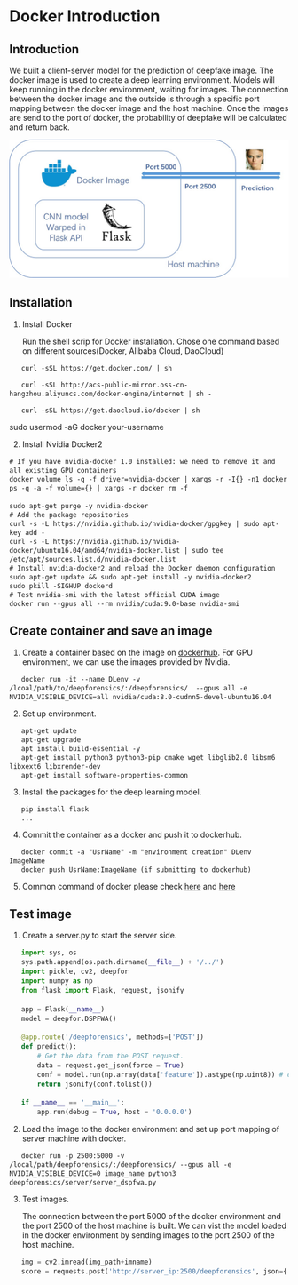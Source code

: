 # Docker Introduction

## Introduction

We built a client-server model for the prediction of deepfake image. The docker image is used to create a deep learning environment. Models will keep running in the docker environment, waiting for images.  The connection between the docker image and the outside is through a specific port mapping between the docker image and the host machine. Once the images are send to the port of docker, the probability of deepfake will be calculated and return back.

![docker](../assets/docker.jpg)

## Installation

1. Install Docker

   Run the shell scrip for Docker installation. Chose one command based on different sources(Docker,  Alibaba Cloud, DaoCloud)

```shell
   curl -sSL https://get.docker.com/ | sh
```

```shell
   curl -sSL http://acs-public-mirror.oss-cn-hangzhou.aliyuncs.com/docker-engine/internet | sh -
```

```shell
   curl -sSL https://get.daocloud.io/docker | sh
```

sudo usermod -aG docker your-username


2. Install Nvidia Docker2

```shell
# If you have nvidia-docker 1.0 installed: we need to remove it and all existing GPU containers
docker volume ls -q -f driver=nvidia-docker | xargs -r -I{} -n1 docker
ps -q -a -f volume={} | xargs -r docker rm -f

sudo apt-get purge -y nvidia-docker
# Add the package repositories
curl -s -L https://nvidia.github.io/nvidia-docker/gpgkey | sudo apt-key add -
curl -s -L https://nvidia.github.io/nvidia-docker/ubuntu16.04/amd64/nvidia-docker.list | sudo tee /etc/apt/sources.list.d/nvidia-docker.list
# Install nvidia-docker2 and reload the Docker daemon configuration sudo apt-get update && sudo apt-get install -y nvidia-docker2
sudo pkill -SIGHUP dockerd
# Test nvidia-smi with the latest official CUDA image
docker run --gpus all --rm nvidia/cuda:9.0-base nvidia-smi
```

##  Create container and save an image

1. Create a container based on the image on [dockerhub](https://hub.docker.com/r/nvidia/cuda/tags). For GPU environment, we can use the images provided by Nvidia.


```shell
   docker run -it --name DLenv -v /lcoal/path/to/deepforensics/:/deepforensics/  --gpus all -e NVIDIA_VISIBLE_DEVICE=all nvidia/cuda:8.0-cudnn5-devel-ubuntu16.04
```

2. Set up environment.

```shell
   apt-get update
   apt-get upgrade
   apt install build-essential -y
   apt-get install python3 python3-pip cmake wget libglib2.0 libsm6 libxext6 libxrender-dev
   apt-get install software-properties-common
```

3. Install the packages for the deep learning model.

```shell
   pip install flask
   ...
```

4. Commit the container as a docker and push it to dockerhub.

```shell
   docker commit -a "UsrName" -m "environment creation" DLenv ImageName
   docker push UsrName:ImageName (if submitting to dockerhub)
```

5. Common command of docker please check [here](https://towardsdatascience.com/15-docker-commands-you-should-know-970ea5203421) and [here](https://www.digitalocean.com/community/tutorials/how-to-remove-docker-images-containers-and-volumes)

##  Test image

1. Create a server.py to start the server side.

```python
   import sys, os
   sys.path.append(os.path.dirname(__file__) + '/../')
   import pickle, cv2, deepfor
   import numpy as np
   from flask import Flask, request, jsonify

   app = Flask(__name__)
   model = deepfor.DSPFWA()

   @app.route('/deepforensics', methods=['POST'])
   def predict():
       # Get the data from the POST request.
       data = request.get_json(force = True)
       conf = model.run(np.array(data['feature']).astype(np.uint8)) # conf of fake
       return jsonify(conf.tolist())

   if __name__ == '__main__':
       app.run(debug = True, host = '0.0.0.0')
```

2. Load the image to the docker environment and set up port mapping of server machine with docker.

```
   docker run -p 2500:5000 -v /local/path/deepforensics/:/deepforensics/ --gpus all -e NVIDIA_VISIBLE_DEVICE=0 image_name python3 deepforensics/server/server_dspfwa.py
```

3. Test images.

   The connection between the port 5000 of the docker environment and the port 2500 of the host machine is built. We can vist the model loaded in the docker environment by sending images to the port 2500 of the host machine.

```python
   img = cv2.imread(img_path+imname)
   score = requests.post('http://server_ip:2500/deepforensics', json={'feature': img.tolist()})
```